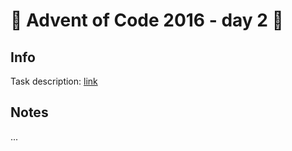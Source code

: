 # 🎄 Advent of Code 2016 - day 2 🎄

## Info

Task description: [link](https://adventofcode.com/2016/day/2)

## Notes

...
